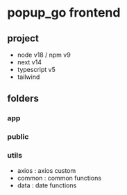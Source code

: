 # popup_go frontend

## project

- node v18 / npm v9
- next v14
- typescript v5
- tailwind

## folders

### app

### public

### utils

- axios : axios custom
- common : common functions
- data : date functions
